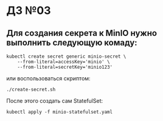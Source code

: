 # ДЗ №03

## Для создания секрета к MinIO нужно выполнить следующую комаду:

```shell
kubectl create secret generic minio-secret \
    --from-literal=accessKey='minio' \
    --from-literal=secretKey='minio123'
```

или воспользоваться скриптом: 

```shell
./create-secret.sh
```

После этого создать сам StatefulSet:

```shell
kubectl apply -f minio-statefulset.yaml
```
